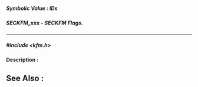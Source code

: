 ##### Symbolic Value : IDs
##### SECKFM_xxx - SECKFM Flags.
---
##### #include <kfm.h>
**Description :**

**See Also :**
[](D:/md_files/.md)
---
